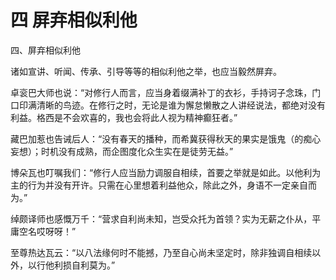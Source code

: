 # 四 屏弃相似利他

四、屏弃相似利他

诸如宣讲、听闻、传承、引导等等的相似利他之举，也应当毅然屏弃。

卓衮巴大师也说：“对修行人而言，应当身着缀满补丁的衣衫，手持诃子念珠，门口印满清晰的鸟迹。在修行之时，无论是谁为懈怠懒散之人讲经说法，都绝对没有利益。格西是不会欢喜的，我也会将此人视为精神癫狂者。”

藏巴加惹也告诫后人：“没有春天的播种，而希冀获得秋天的果实是饿鬼（的痴心妄想）；时机没有成熟，而企图度化众生实在是徒劳无益。”

博朵瓦也叮嘱我们：“修行人应当励力调服自相续，首要之举就是如此。以他利为主的行为并没有开许。只需在心里想着利益他众，除此之外，身语不一定亲自而为。”

绰颇译师也感慨万千：“营求自利尚未知，岂受众托为首领？实为无薪之仆从，平庸空名哎呀呀！”

至尊热达瓦云：“以八法缘何时不能撼，乃至自心尚未坚定时，除非独调自相续以外，以行他利损自利莫为。”

